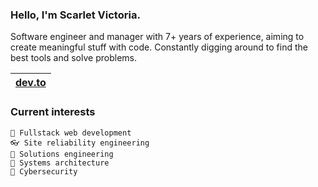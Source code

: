 ### Hello, I'm Scarlet Victoria.

Software engineer and manager with 7+ years of experience, aiming to create meaningful stuff with code. Constantly digging around to find the best tools and solve problems.

| [dev.to](https://dev.to/scarlet) |
| - |

### Current interests
  
    🌱 Fullstack web development
    👓 Site reliability engineering
    🌳 Solutions engineering
    🚀 Systems architecture
    🚧 Cybersecurity
